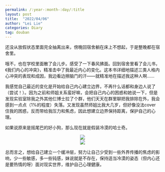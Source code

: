 ```yaml
---
permalink: /:year-:month-:day/:title
layout: post
title:  "2022/04/06"
author: "Lei Lie"
categories: Diary
tag: douban
---
```


还没从放假状态里面完全抽离出来，傍晚回宿舍躺在床上不想起，于是整晚都在宿舍里。

哦不，也在学校里面散了会儿步。感受了一下春风拂面。回到宿舍里看了会儿书，《我们内心的冲突》，精准击中了我最近内心的变化。这本书详细地描述三类人格内心冲突的表现和成因，我边看边擦脑门的汗——就精准地在描述我这种人啊……

我感觉自己最近的变化是开始给自己内心建立边界，不再什么话都和身边人说了（尝试！）。因为之前和师姐关系蛮好嘛，会把自己内心的困惑和她说一下，但是发现实验室除我之外其他仨博士拉了个群，他们天天在群里聊把我排除在外，我会感到一点点（1%的程度）失落。又发现虽然师姐比我大几岁，但好像没法cover住我的困惑，反而带给我压力和焦虑，因此想建立边界保持距离，保护自己的心理。

如果说原来是摇尾巴的好小狗，那么现在就是假装冷漠的哈士奇。

<div align=center><img src="../../images/img-2022-04-06/img1.webp"/></div>

<div align=center><img src="../../images/img-2022-04-06/img2.webp"/></div>

总而言之，想给自己建立一个缓冲层，努力让自己少受到一些外界传播的焦虑的影响，少一些敏感，多一些钝感，妹说就是不存在，保持适当冷漠的姿态（但内心还是要热情的呀）面对现实世界，维护自己心理健康。